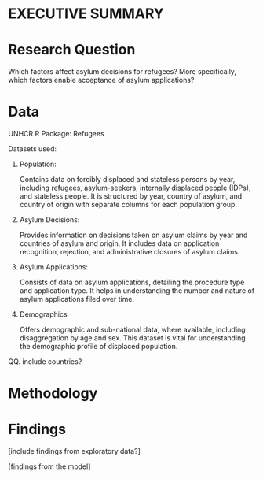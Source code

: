 # EXECUTIVE SUMMARY


# Research Question

Which factors affect asylum decisions for refugees? More specifically,
which factors enable acceptance of asylum applications?

# Data

UNHCR R Package: Refugees

Datasets used:

1.  Population:

    Contains data on forcibly displaced and stateless persons by year,
    including refugees, asylum-seekers, internally displaced people
    (IDPs), and stateless people. It is structured by year, country of
    asylum, and country of origin with separate columns for each
    population group.

2.  Asylum Decisions:

    Provides information on decisions taken on asylum claims by year and
    countries of asylum and origin. It includes data on application
    recognition, rejection, and administrative closures of asylum
    claims.

3.  Asylum Applications:

    Consists of data on asylum applications, detailing the procedure
    type and application type. It helps in understanding the number and
    nature of asylum applications filed over time.

4.  Demographics

    Offers demographic and sub-national data, where available, including
    disaggregation by age and sex. This dataset is vital for
    understanding the demographic profile of displaced population.

QQ. include countries?

# Methodology

# Findings

\[include findings from exploratory data?\]

\[findings from the model\]
